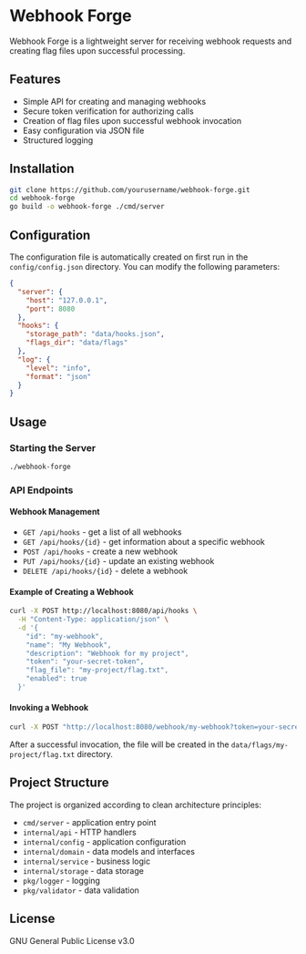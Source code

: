 # Webhook Forge

Webhook Forge is a lightweight server for receiving webhook requests and creating flag files upon successful processing.

## Features

- Simple API for creating and managing webhooks
- Secure token verification for authorizing calls
- Creation of flag files upon successful webhook invocation
- Easy configuration via JSON file
- Structured logging

## Installation

```bash
git clone https://github.com/yourusername/webhook-forge.git
cd webhook-forge
go build -o webhook-forge ./cmd/server
```

## Configuration

The configuration file is automatically created on first run in the `config/config.json` directory. You can modify the following parameters:

```json
{
  "server": {
    "host": "127.0.0.1",
    "port": 8080
  },
  "hooks": {
    "storage_path": "data/hooks.json",
    "flags_dir": "data/flags"
  },
  "log": {
    "level": "info",
    "format": "json"
  }
}
```

## Usage

### Starting the Server

```bash
./webhook-forge
```

### API Endpoints

#### Webhook Management

- `GET /api/hooks` - get a list of all webhooks
- `GET /api/hooks/{id}` - get information about a specific webhook
- `POST /api/hooks` - create a new webhook
- `PUT /api/hooks/{id}` - update an existing webhook
- `DELETE /api/hooks/{id}` - delete a webhook

#### Example of Creating a Webhook

```bash
curl -X POST http://localhost:8080/api/hooks \
  -H "Content-Type: application/json" \
  -d '{
    "id": "my-webhook",
    "name": "My Webhook",
    "description": "Webhook for my project",
    "token": "your-secret-token",
    "flag_file": "my-project/flag.txt",
    "enabled": true
  }'
```

#### Invoking a Webhook

```bash
curl -X POST "http://localhost:8080/webhook/my-webhook?token=your-secret-token"
```

After a successful invocation, the file will be created in the `data/flags/my-project/flag.txt` directory.

## Project Structure

The project is organized according to clean architecture principles:

- `cmd/server` - application entry point
- `internal/api` - HTTP handlers
- `internal/config` - application configuration
- `internal/domain` - data models and interfaces
- `internal/service` - business logic
- `internal/storage` - data storage
- `pkg/logger` - logging
- `pkg/validator` - data validation

## License

GNU General Public License v3.0
